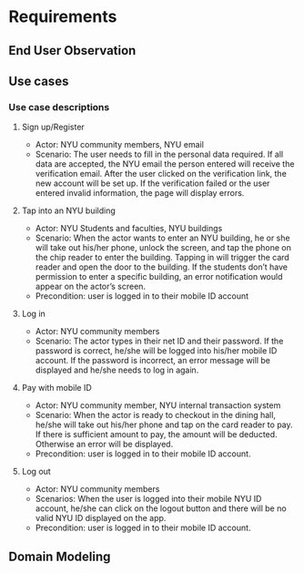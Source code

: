 # Requirements

## End User Observation




## Use cases
### Use case descriptions
1. Sign up/Register
   - Actor: NYU community members, NYU email
   - Scenario: The user needs to fill in the personal data required. If all data are accepted, the NYU email the person entered will receive the verification email. After the user clicked on the verification link, the new account will be set up. If the verification failed or the user entered invalid information, the page will display errors.


2. Tap into an NYU building
   - Actor: NYU Students and faculties, NYU buildings
   - Scenario: When the actor wants to enter an NYU building, he or she will take out his/her phone, unlock the screen, and tap the phone on the chip reader to enter the building. Tapping in will trigger the card reader and open the door to the building. If the students don’t have permission to enter a specific building, an error notification would appear on the actor’s screen.
   - Precondition: user is logged in to their mobile ID account


3. Log in
   - Actor: NYU community members
   - Scenario: The actor types in their net ID and their password. If the password is correct, he/she will be logged into his/her mobile ID account. If the password is incorrect, an error message will be displayed and he/she needs to log in again.


4. Pay with mobile ID
   - Actor: NYU community member, NYU internal transaction system
   - Scenario: When the actor is ready to checkout in the dining hall, he/she will take out his/her phone and tap on the card reader to pay. If there is sufficient amount to pay, the amount will be deducted. Otherwise an error will be displayed. 
   - Precondition: user is logged in to their mobile ID account.
5. Log out
   - Actor: NYU community members
   - Scenarios: When the user is logged into their mobile NYU ID account, he/she can click on the logout button and there will be no valid NYU ID displayed on the app.
   - Precondition: user is logged in to their mobile ID account.

 ## Domain Modeling
